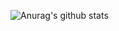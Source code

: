 ![Anurag's github stats](https://github-readme-stats.vercel.app/api?username=deniseoliveira01&count_private=true&show_icons=true&theme=nightowl)

<!--
**deniseoliveira01/deniseoliveira01** is a ✨ _special_ ✨ repository because its `README.md` (this file) appears on your GitHub profile.

Here are some ideas to get you started:

- 🔭 I’m currently working on ...
- 🌱 I’m currently learning ...
- 👯 I’m looking to collaborate on ...
- 🤔 I’m looking for help with ...
- 💬 Ask me about ...
- 📫 How to reach me: ...
- 😄 Pronouns: ...
- ⚡ Fun fact: ...
-->
